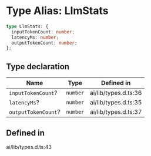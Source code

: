 # Type Alias: LlmStats

```ts
type LlmStats: {
  inputTokenCount: number;
  latencyMs: number;
  outputTokenCount: number;
};
```

## Type declaration

| Name | Type | Defined in |
| ------ | ------ | ------ |
| `inputTokenCount`? | `number` | ai/lib/types.d.ts:36 |
| `latencyMs`? | `number` | ai/lib/types.d.ts:35 |
| `outputTokenCount`? | `number` | ai/lib/types.d.ts:37 |

## Defined in

ai/lib/types.d.ts:43
